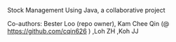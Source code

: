 Stock Management Using Java, a collaborative project

Co-authors:
Bester Loo (repo owner),
Kam Chee Qin (@ https://github.com/cqin626 )
,Loh ZH 
,Koh JJ 
